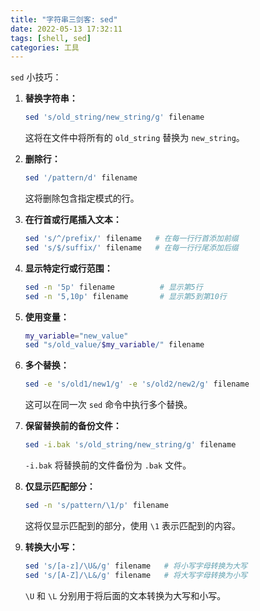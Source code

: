 ```yaml
---
title: "字符串三剑客: sed"
date: 2022-05-13 17:32:11
tags: [shell, sed]
categories: 工具
---
```




`sed` 小技巧：

1. **替换字符串：**
   ```bash
   sed 's/old_string/new_string/g' filename
   ```

   这将在文件中将所有的 `old_string` 替换为 `new_string`。

2. **删除行：**
   ```bash
   sed '/pattern/d' filename
   ```

   这将删除包含指定模式的行。

<!-- more -->

3. **在行首或行尾插入文本：**
   ```bash
   sed 's/^/prefix/' filename   # 在每一行行首添加前缀
   sed 's/$/suffix/' filename   # 在每一行行尾添加后缀
   ```

4. **显示特定行或行范围：**
   ```bash
   sed -n '5p' filename          # 显示第5行
   sed -n '5,10p' filename       # 显示第5到第10行
   ```

5. **使用变量：**
   ```bash
   my_variable="new_value"
   sed "s/old_value/$my_variable/" filename
   ```

6. **多个替换：**
   ```bash
   sed -e 's/old1/new1/g' -e 's/old2/new2/g' filename
   ```

   这可以在同一次 `sed` 命令中执行多个替换。

7. **保留替换前的备份文件：**
   ```bash
   sed -i.bak 's/old_string/new_string/g' filename
   ```

   `-i.bak` 将替换前的文件备份为 `.bak` 文件。

8. **仅显示匹配部分：**
   ```bash
   sed -n 's/pattern/\1/p' filename
   ```

   这将仅显示匹配到的部分，使用 `\1` 表示匹配到的内容。

9. **转换大小写：**
   ```bash
   sed 's/[a-z]/\U&/g' filename   # 将小写字母转换为大写
   sed 's/[A-Z]/\L&/g' filename   # 将大写字母转换为小写
   ```

   `\U` 和 `\L` 分别用于将后面的文本转换为大写和小写。